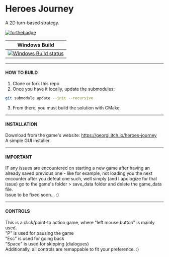 # Heroes Journey
A 2D turn-based strategy. 

[![forthebadge](https://forthebadge.com/images/badges/made-with-c-plus-plus.svg)](http://forthebadge.com)

| Windows Build |
| ------------- |
| [![Windows Build status](https://ci.appveyor.com/api/projects/status/wfhbecvf17qvvae2?svg=true)](https://ci.appveyor.com/project/GeorgeWeb/heroes-journey)

---

#### HOW TO BUILD
1. Clone or fork this repo
0. Once you have it locally, update the submodules:

```bash 
git submodule update --init --recursive
```

3. From there, you must build the solution with CMake.

---

#### INSTALLATION
Download from the game's website: https://georgi.itch.io/heroes-journey<br/>
A simple GUI installer.

---

#### IMPORTANT
IF any issues are encountered on starting a new game after having an already saved previous one - like for example, not loading you the next encounter after you defeat one such, well simply (and I apologize for that issue) go to the game's folder > save_data folder and delete the game_data file.<br/>
Issue to be fixed soon... :)

---

#### CONTROLS
This is a click/point-to action game, where "left mouse button" is mainly used.<br/>
"P" is used for pausing the game<br/>
"Esc" is used for going back<br/>
"Space" is used for skipping (dialogues)<br/>
Additionally, all controls are remappable to fit your preference. :)
